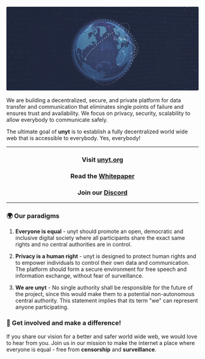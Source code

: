 ![Banner](https://github.com/unyt-org/.github/raw/main/profile/unyt_banner.png)

We are building a decentralized, secure, and private platform for data transfer and communication that eliminates single points of failure and ensures trust and availability. We focus on privacy, security, scalability to allow everybody to communicate safely. 

The ultimate goal of **unyt** is to establish a fully decentralized world wide web that is accessible to everybody. Yes, everybody! 

---
### <div align="center">Visit [unyt.org](https://unyt.org)</div>
### <div align="center">Read the [Whitepaper](https://unyt.org/whitepaper)</div>
### <div align="center">Join our [Discord](https://discord.gg/ZAa6MnPM)</div>
---

### 🌍 Our paradigms
1. **Everyone is equal** - unyt should promote an open, democratic and inclusive digital society where all participants share the exact same rights and no central authorities are in control.

2. **Privacy is a human right** - unyt is designed to protect human rights and to empower individuals to control their own data and communication. The platform should form a secure environment for free speech and information exchange, without fear of surveillance.

3. **We are unyt** - No single authority shall be responsible for the future of the project, since this would make them to a potential non-autonomous central authority. This statement implies that its term "we" can represent anyone participating.


### 💬 Get involved and make a difference!
If you share our vision for a better and safer world wide web, we would love to hear from you. 
Join us in our mission to make the internet a place where everyone is equal - free from **censorship** and **surveillance**.